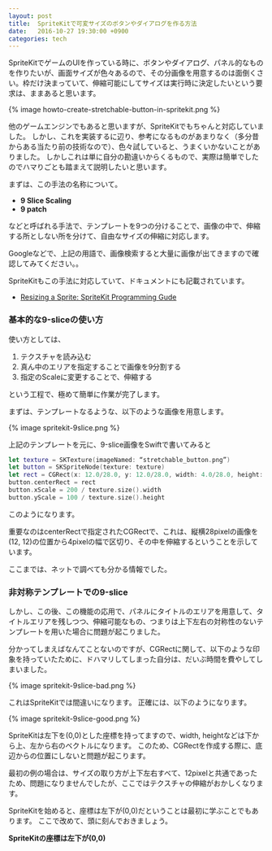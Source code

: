 ```yaml
---
layout: post
title:  SpriteKitで可変サイズのボタンやダイアログを作る方法
date:   2016-10-27 19:30:00 +0900
categories: tech
---
```

SpriteKitでゲームのUIを作っている時に、ボタンやダイアログ、パネル的なものを作りたいが、画面サイズが色々あるので、その分画像を用意するのは面倒くさい。枠だけ決まっていて、伸縮可能にしてサイズは実行時に決定したいという要求は、ままあると思います。

{% image howto-create-stretchable-button-in-spritekit.png %}

他のゲームエンジンでもあると思いますが、SpriteKitでもちゃんと対応していました。
しかし、これを実装するに辺り、参考になるものがあまりなく（多分昔からある当たり前の技術なので）、色々試していると、うまくいかないことがありました。
しかしこれは単に自分の勘違いからくるもので、実際は簡単でしたのでハマりごとも踏まえて説明したいと思います。

まずは、この手法の名称について。

- **9 Slice Scaling**
- **9 patch**

などと呼ばれる手法で、テンプレートを9つの分けることで、画像の中で、伸縮する所としない所を分けて、自由なサイズの伸縮に対応します。

Googleなどで、上記の用語で、画像検索すると大量に画像が出てきますので確認してみてください。。

SpriteKitもこの手法に対応していて、ドキュメントにも記載されています。

- [Resizing a Sprite: SpriteKit Programming Gude](https://developer.apple.com/library/ios/documentation/GraphicsAnimation/Conceptual/SpriteKit_PG/Sprites/Sprites.html#//apple_ref/doc/uid/TP40013043-CH9-SW10)

### 基本的な9-sliceの使い方

使い方としては、

1. テクスチャを読み込む
2. 真ん中のエリアを指定することで画像を9分割する
3. 指定のScaleに変更することで、伸縮する

という工程で、極めて簡単に作業が完了します。

まずは、テンプレートなるような、以下のような画像を用意します。

{% image spritekit-9slice.png %}

上記のテンプレートを元に、9-slice画像をSwiftで書いてみると

```swift
let texture = SKTexture(imageNamed: “stretchable_button.png”)
let button = SKSpriteNode(texture: texture)
let rect = CGRect(x: 12.0/28.0, y: 12.0/28.0, width: 4.0/28.0, height: 4.0/28.0)
button.centerRect = rect
button.xScale = 200 / texture.size().width
button.yScale = 100 / texture.size().height
```

このようになります。

重要なのはcenterRectで指定されたCGRectで、これは、縦横28pixelの画像を(12, 12)の位置から4pixelの幅で区切り、その中を伸縮するということを示しています。

ここまでは、ネットで調べても分かる情報でした。

### 非対称テンプレートでの9-slice

しかし、この後、この機能の応用で、パネルにタイトルのエリアを用意して、タイトルエリアを残しつつ、伸縮可能なもの、つまりは上下左右の対称性のないテンプレートを用いた場合に問題が起こりました。

分かってしまえばなんてことないのですが、CGRectに関して、以下のような印象を持っていたために、ドハマリしてしまった自分は、だいぶ時間を費やしてしまいました。

{% image spritekit-9slice-bad.png %}

これはSpriteKitでは間違いになります。
正確には、以下のようになります。

{% image spritekit-9slice-good.png %}

SpriteKitは左下を(0,0)とした座標を持ってますので、width, heightなどは下から上、左から右のベクトルになります。
このため、CGRectを作成する際に、底辺からの位置にしないと問題が起こります。

最初の例の場合は、サイズの取り方が上下左右すべて、12pixelと共通であったため、問題になりませんでしたが、ここではテクスチャの伸縮がおかしくなります。

SpriteKitを始めると、座標は左下が(0,0)だということは最初に学ぶことでもあります。
ここで改めて、頭に刻んでおきましょう。

**SpriteKitの座標は左下が(0,0)**





